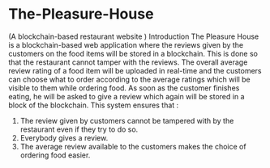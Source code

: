 # The-Pleasure-House
(A blockchain-based restaurant website )
Introduction
The Pleasure House is a blockchain-based web application where the reviews given by the  customers on the food items will be stored in a blockchain. This is done so that the restaurant cannot tamper with the reviews. The overall average review rating of a food item will be uploaded in real-time and the customers can choose what to order according to the average ratings which will be visible to them while ordering food. As soon as the customer finishes eating, he will be asked to give a review which again will be stored in a block of the blockchain. This system ensures that : 
1. The review given by customers cannot be tampered with by the restaurant even if they try to do so.
2. Everybody gives a review.
3. The average review available to the customers makes the choice of ordering food easier.

